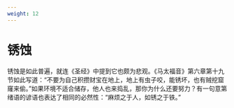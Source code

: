 ```yaml
---
weight: 12
---
```

# 锈蚀
锈蚀是如此普遍，就连《圣经》中提到它也颇为悲观。《马太福音》第六章第十九节如此写道：“不要为自己积攒财宝在地上，地上有虫子咬，能锈坏，也有贼挖窟窿来偷。”如果环境不适合储存，他人也来捣乱，那你为什么还要努力？有一句意第绪语的谚语也表达了相同的必然性：“麻烦之于人，如锈之于铁。”